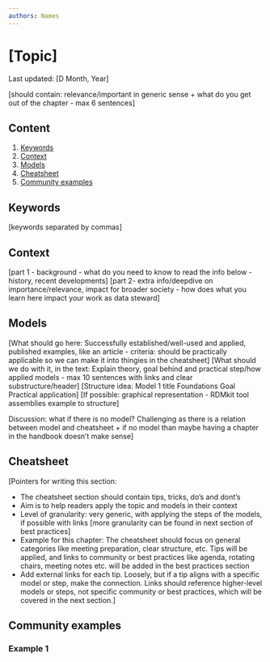 ```yaml
---
authors: Names
---
```


# [Topic]
Last updated: [D Month, Year]

[should contain: relevance/important in generic sense + what do you get out of the chapter - max 6 sentences] 

## Content
1. [Keywords](#keywords)
2. [Context](#context)
3. [Models](#models)
4. [Cheatsheet](#cheatsheet)
5. [Community examples](#community-examples)

## Keywords
[keywords separated by commas]

## Context
[part 1 - background - what do you need to know to read the info below - history, recent developments]
[part 2- extra info/deepdive on importance/relevance, impact for broader society -  how does what you learn here impact your work as data steward] 

## Models
[What should go here: Successfully established/well-used and applied, published examples, like an article - criteria: should be practically applicable so we can make it into thingies in the cheatsheet]
[What should we do with it, in the text: Explain theory, goal behind and practical step/how applied models - max 10 sentences with links and clear substructure/header]
[Structure idea:
  Model 1 title
  Foundations
  Goal
  Practical application]
[If possible: graphical representation - RDMkit tool assemblies example to structure]

Discussion: what if there is no model? Challenging as there is a relation between model and cheatsheet + if no model than maybe having a chapter in the handbook doesn’t make sense]

## Cheatsheet
[Pointers for writing this section:
* The cheatsheet section should contain tips, tricks, do’s and dont’s
* Aim is to help readers apply the topic and models in their context
* Level of granularity: very generic, with applying the steps of the models, if possible with links [more granularity can be found in next section of best practices]
* Example for this chapter: The cheatsheet should focus on general categories like meeting preparation, clear structure, etc. Tips will be applied, and links to community or best practices like agenda, rotating chairs, meeting notes etc. will be added in the best practices section
* Add external links for each tip. Loosely, but if a tip aligns with a specific model or step, make the connection. Links should reference higher-level models or steps, not specific community or best practices, which will be covered in the next section.]

## Community examples

### Example 1

